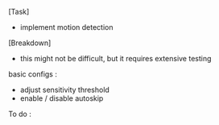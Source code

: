 [Task]
- implement motion detection

[Breakdown]

- this might not be difficult, but it requires extensive testing

basic configs : 
- adjust sensitivity threshold
- enable / disable autoskip

To do :
